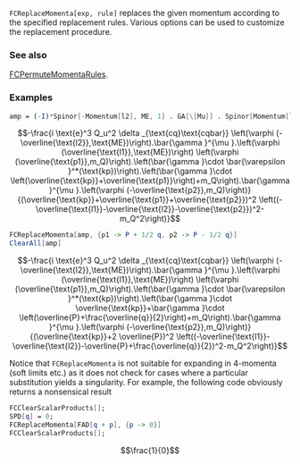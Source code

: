 `FCReplaceMomenta[exp, rule]`  replaces the given momentum according to the specified replacement rules. Various options can be used to customize the replacement procedure.

### See also

[FCPermuteMomentaRules](FCPermuteMomentaRules).

### Examples

```mathematica
amp = (-I)*Spinor[-Momentum[l2], ME, 1] . GA[\[Mu]] . Spinor[Momentum[l1], ME, 1]*Spinor[Momentum[p1], SMP["m_Q"], 1] . GS[Polarization[kp, -I, Transversality -> True]] . (GS[kp + p1] + SMP["m_Q"]) . GA[\[Mu]] . Spinor[-Momentum[p2], SMP["m_Q"], 1]*FAD[kp + p1 + p2, Dimension -> 4]*FAD[{-l1 - l2 - p2, SMP["m_Q"]}, Dimension -> 4]*SDF[cq, cqbar]*SMP["e"]^3*SMP["Q_u"]^2
```

$$-\frac{i \text{e}^3 Q_u^2 \delta _{\text{cq}\text{cqbar}} \left(\varphi (-\overline{\text{l2}},\text{ME})\right).\bar{\gamma }^{\mu }.\left(\varphi (\overline{\text{l1}},\text{ME})\right) \left(\varphi (\overline{\text{p1}},m_Q)\right).\left(\bar{\gamma }\cdot \bar{\varepsilon }^*(\text{kp})\right).\left(\bar{\gamma }\cdot \left(\overline{\text{kp}}+\overline{\text{p1}}\right)+m_Q\right).\bar{\gamma }^{\mu }.\left(\varphi (-\overline{\text{p2}},m_Q)\right)}{(\overline{\text{kp}}+\overline{\text{p1}}+\overline{\text{p2}})^2 \left((-\overline{\text{l1}}-\overline{\text{l2}}-\overline{\text{p2}})^2-m_Q^2\right)}$$

```mathematica
FCReplaceMomenta[amp, {p1 -> P + 1/2 q, p2 -> P - 1/2 q}]
ClearAll[amp]
```

$$-\frac{i \text{e}^3 Q_u^2 \delta _{\text{cq}\text{cqbar}} \left(\varphi (-\overline{\text{l2}},\text{ME})\right).\bar{\gamma }^{\mu }.\left(\varphi (\overline{\text{l1}},\text{ME})\right) \left(\varphi (\overline{\text{p1}},m_Q)\right).\left(\bar{\gamma }\cdot \bar{\varepsilon }^*(\text{kp})\right).\left(\bar{\gamma }\cdot \overline{\text{kp}}+\bar{\gamma }\cdot \left(\overline{P}+\frac{\overline{q}}{2}\right)+m_Q\right).\bar{\gamma }^{\mu }.\left(\varphi (-\overline{\text{p2}},m_Q)\right)}{(\overline{\text{kp}}+2 \overline{P})^2 \left((-\overline{\text{l1}}-\overline{\text{l2}}-\overline{P}+\frac{\overline{q}}{2})^2-m_Q^2\right)}$$

Notice that `FCReplaceMomenta` is not suitable for expanding in 4-momenta (soft limits etc.) as it does not check for cases where a particular substitution yields a singularity. For example, the following code obviously returns a nonsensical result

```mathematica
FCClearScalarProducts[];
SPD[q] = 0;
FCReplaceMomenta[FAD[q + p], {p -> 0}]
FCClearScalarProducts[];
```

$$\frac{1}{0}$$